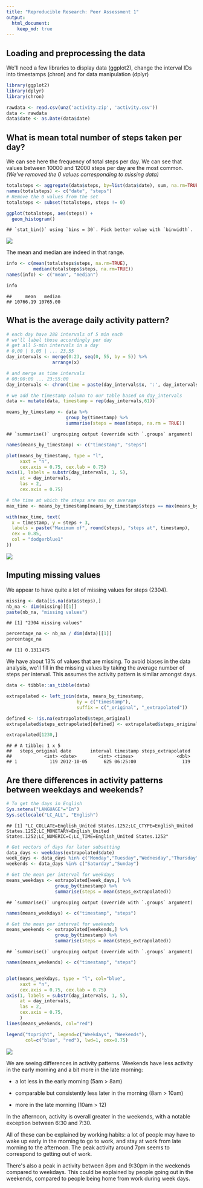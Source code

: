 ```yaml
---
title: "Reproducible Research: Peer Assessment 1"
output: 
  html_document:
    keep_md: true
---
```



## Loading and preprocessing the data

We'll need a few libraries to display data (ggplot2), change the interval IDs into timestamps (chron) and for data manipulation (dplyr)


```r
library(ggplot2)
library(dplyr)
library(chron)

rawdata <- read.csv(unz('activity.zip', 'activity.csv'))
data <- rawdata
data$date <- as.Date(data$date)
```


## What is mean total number of steps taken per day?

We can see here the frequency of total steps per day. We can see that values between 10000 and 12000 steps per day are the most common. *(We've removed the 0 values corresponding to missing data)*


```r
totalsteps <- aggregate(data$steps, by=list(data$date), sum, na.rm=TRUE)
names(totalsteps) <- c("date", "steps")
# Remove the 0 values from the set
totalsteps <- subset(totalsteps, steps != 0)

ggplot(totalsteps, aes(steps)) +
  geom_histogram()
```

```
## `stat_bin()` using `bins = 30`. Pick better value with `binwidth`.
```

![](PA1_template_files/figure-html/unnamed-chunk-2-1.png)<!-- -->

The mean and median are indeed in that range.


```r
info <- c(mean(totalsteps$steps, na.rm=TRUE),
          median(totalsteps$steps, na.rm=TRUE))
names(info) <- c("mean", "median")

info
```

```
##     mean   median 
## 10766.19 10765.00
```


## What is the average daily activity pattern?


```r
# each day have 288 intervals of 5 min each
# we'll label those accordingly per day
# get all 5-min intervals in a day
# 0,00 | 0,05 | ... 23,55
day_intervals <- merge(0:23, seq(0, 55, by = 5)) %>%
                 arrange(x) 

# and merge as time intervals
# 00:00:00 ... 23:55:00
day_intervals <- chron(time = paste(day_intervals$x, ':', day_intervals$y, ':', 0))

# we add the timestamp column to our table based on day_intervals
data <- mutate(data, timestamp = rep(day_intervals,61))

means_by_timestamp <- data %>%
                      group_by(timestamp) %>%
                      summarise(steps = mean(steps, na.rm = TRUE))
```

```
## `summarise()` ungrouping output (override with `.groups` argument)
```

```r
names(means_by_timestamp) <- c("timestamp", "steps")

plot(means_by_timestamp, type = "l",
     xaxt = "n",
     cex.axis = 0.75, cex.lab = 0.75)
axis(1, labels = substr(day_intervals, 1, 5),
     at = day_intervals,
     las = 2,
     cex.axis = 0.75)

# the time at which the steps are max on average
max_time <- means_by_timestamp[means_by_timestamp$steps == max(means_by_timestamp$steps),]

with(max_time, text(
  x = timestamp, y = steps + 3,
  labels = paste("Maximum of", round(steps), "steps at", timestamp),
  cex = 0.85,
  col = "dodgerblue1"
))
```

![](PA1_template_files/figure-html/unnamed-chunk-4-1.png)<!-- -->


## Imputing missing values

We appear to have quite a lot of missing values for steps (2304).


```r
missing <- data[is.na(data$steps),]
nb_na <- dim(missing)[[1]]
paste(nb_na, "missing values")
```

```
## [1] "2304 missing values"
```

```r
percentage_na <- nb_na / dim(data)[[1]]
percentage_na
```

```
## [1] 0.1311475
```

We have about 13% of values that are missing. To avoid biases in the data analysis, we'll fill in the missing values by taking the average number of steps per interval. This assumes the activity pattern is similar amongst days.


```r
data <- tibble::as_tibble(data)

extrapolated <- left_join(data, means_by_timestamp,
                          by = c("timestamp"),
                          suffix = c("_original", "_extrapolated"))

defined <- !is.na(extrapolated$steps_original)
extrapolated$steps_extrapolated[defined] <- extrapolated$steps_original[defined]

extrapolated[1230,]
```

```
## # A tibble: 1 x 5
##   steps_original date       interval timestamp steps_extrapolated
##            <int> <date>        <int> <times>                <dbl>
## 1            119 2012-10-05      625 06:25:00                 119
```


## Are there differences in activity patterns between weekdays and weekends?


```r
# To get the days in English
Sys.setenv("LANGUAGE"="En")
Sys.setlocale("LC_ALL", "English")
```

```
## [1] "LC_COLLATE=English_United States.1252;LC_CTYPE=English_United States.1252;LC_MONETARY=English_United States.1252;LC_NUMERIC=C;LC_TIME=English_United States.1252"
```

```r
# Get vectors of days for later subsetting
data_days <- weekdays(extrapolated$date)
week_days <- data_days %in% c("Monday","Tuesday","Wednesday","Thursday","Friday")
weekends <- data_days %in% c("Saturday","Sunday")

# Get the mean per interval for weekdays
means_weekdays <- extrapolated[week_days,] %>%
                  group_by(timestamp) %>%
                  summarise(steps = mean(steps_extrapolated))
```

```
## `summarise()` ungrouping output (override with `.groups` argument)
```

```r
names(means_weekdays) <- c("timestamp", "steps")

# Get the mean per interval for weekends
means_weekends <- extrapolated[weekends,] %>%
                  group_by(timestamp) %>%
                  summarise(steps = mean(steps_extrapolated))
```

```
## `summarise()` ungrouping output (override with `.groups` argument)
```

```r
names(means_weekends) <- c("timestamp", "steps")


plot(means_weekdays, type = "l", col="blue",
     xaxt = "n",
     cex.axis = 0.75, cex.lab = 0.75)
axis(1, labels = substr(day_intervals, 1, 5),
     at = day_intervals,
     las = 2,
     cex.axis = 0.75,
     )
lines(means_weekends, col="red")

legend("topright", legend=c("Weekdays", "Weekends"),
       col=c("blue", "red"), lwd=1, cex=0.75)
```

![](PA1_template_files/figure-html/unnamed-chunk-7-1.png)<!-- -->

We are seeing differences in activity patterns. Weekends have less activity in the early morning and a bit more in the late morning:

- a lot less in the early morning (5am > 8am)

- comparable but consistently less later in the morning (8am > 10am)

- more in the late morning (10am > 12)

In the afternoon, activity is overall greater in the weekends, with a notable exception between 6:30 and 7:30.

All of these can be explained by working habits: a lot of people may have to wake up early in the morning to go to work, and stay at work from late morning to the afternoon. The peak activity around 7pm seems to correspond to getting out of work.

There's also a peak in activity between 8pm and 9:30pm in the weekends compared to weekdays. This could be explained by people going out in the weekends, compared to people being home from work during week days.
